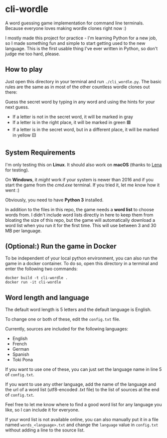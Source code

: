 # cli-wordle

A word guessing game implementation for command line terminals. Because everyone loves making wordle clones right now :)

I mostly made this project for practice - I'm learning Python for a new job, so I made something fun and simple to start getting used to the new language. This is the first usable thing I've ever written in Python, so don't judge me too hard, please.

## How to play

Just open this directory in your terminal and run `./cli_wordle.py`. The basic rules are the same as in most of the other countless wordle clones out there:

Guess the secret word by typing in any word and using the hints for your next guess. 
- If a letter is not in the secret word, it will be marked in gray
- If a letter is in the right place, it will be marked in green 🟩 
- If a letter is in the secret word, but in a different place, it will be marked in yellow 🟨

## System Requirements

I'm only testing this on **Linux**. It should also work on **macOS** (thanks to [Lena](https://github.com/lenaschimmel/) for testing).  

On **Windows**, it *might* work if your system is newer than 2016 and if you start the game from the *cmd.exe* terminal. If you tried it, let me know how it went :)

Obviously, you need to have **Python 3** installed.

In addition to the files in this repo, the game needs a **word list** to choose words from. I didn't include word lists directly in here to keep them from bloating the size of this repo, but the game will automatically download a word list when you run it for the first time. This will use between 3 and 30 MB per language.

## (Optional:) Run the game in Docker

To be independent of your local python environment, you can also run the game in a docker container. To do so, open this directory in a terminal and enter the following two commands:

```commandline
docker build -t cli-wordle .
docker run -it cli-wordle
```

## Word length and language
The default word length is 5 letters and the default language is English. 

To change one or both of these, edit the `config.txt` file.

Currently, sources are included for the following languages:

- English
- French
- German
- Spanish
- Toki Pona

If you want to use one of these, you can just set the language name in line 5 of `config.txt`.

If you want to use any other language, add the name of the language and the url of a word list (utf8-encoded _.txt_ file) to the list of sources at the end of `config.txt`.

Feel free to let me know where to find a good word list for any language you like, so I can include it for everyone.

If your word list is not available online, you can also manually put it in a file named `words_<language>.txt` and change the `language` value in `config.txt` without adding a line to the source list.